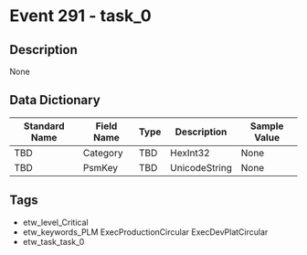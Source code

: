 # Event 291 - task_0

## Description
None

## Data Dictionary
|Standard Name|Field Name|Type|Description|Sample Value|
|---|---|---|---|---|
|TBD|Category|TBD|HexInt32|None|None|
|TBD|PsmKey|TBD|UnicodeString|None|None|

## Tags
* etw_level_Critical
* etw_keywords_PLM ExecProductionCircular ExecDevPlatCircular
* etw_task_task_0